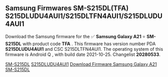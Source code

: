 <h2>Samsung Firmwares SM-S215DL(TFA) S215DLUDU4AUI1/S215DLTFN4AUI1/S215DLUDU4AUI1</h2>
Download the Samsung firmware for the ✅ <strong>Samsung Galaxy A21 </strong> ⭐ <strong>SM-S215DL</strong> with product code <strong>TFA</strong> . This firmware has version number PDA <strong>S215DLUDU4AUI1</strong> and CSC S215DLTFN4AUI1. The operating system of this firmware is Android Q , with build date 2021-10-25. Changelist <strong>20280533</strong>.


[SM-S215DL](https://samfirm.shop/samsung/model/SM-S215DL)
[S215DLUDU4AUI1](https://samfirm.shop/samsung/pda/S215DLUDU4AUI1)
[Download Firmware Samsung Galaxy A21 SM-S215DL](https://samfirm.shop/samsung/firmware/467930)
